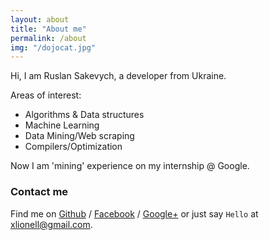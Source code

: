```yaml
---
layout: about
title: "About me"
permalink: /about
img: "/dojocat.jpg"
---
```


Hi, I am Ruslan Sakevych, a developer from Ukraine.

Areas of interest:

- Algorithms & Data structures
- Machine Learning
- Data Mining/Web scraping
- Compilers/Optimization

Now I am 'mining' experience on my internship @ Google.

### Contact me

Find me on [Github][github] / [Facebook][facebook] / [Google+][google] or just say `Hello` at
[xlionell@gmail.com](xlionell@gmail.com).


[github]: https://github.com/lionell
[facebook]: https://fb.com/lionell
[google]: https://plus.google.com/+RuslanSakevych
